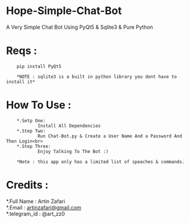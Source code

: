 # Hope-Simple-Chat-Bot


A Very Simple Chat Bot Using PyQt5 &amp; Sqlite3 &amp; Pure Python




# Reqs :
        pip install PyQt5
        
        *NOTE : sqlite3 is a built in python library you dont have to install it*


# How To Use :

        *.Setp One:
                Install All Dependencies
        *.Step Two:
                Run Chat-Bot.py & Create a User Name And a Password And Then Login<br>
        *.Step Three:
                Enjoy Talking To The Bot :)
       
        *Note : this app only has a limited list of speaches & commands.

# Credits :<br>
*.Full Name : Artin Zafari<br>
*.Email : artinzafari@gmail.com<br>
*.telegram_id : @art_zz0

